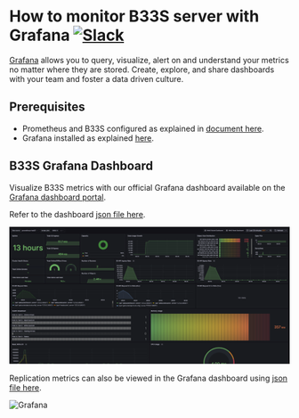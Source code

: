 # How to monitor B33S server with Grafana [![Slack](https://slack.min.io/slack?type=svg)](https://slack.min.io)

[Grafana](https://grafana.com/) allows you to query, visualize, alert on and understand your metrics no matter where they are stored. Create, explore, and share dashboards with your team and foster a data driven culture.

## Prerequisites

- Prometheus and B33S configured as explained in [document here](https://github.com/infobsmi/b33s/blob/master/docs/metrics/prometheus/README.md).
- Grafana installed as explained [here](https://grafana.com/grafana/download).

## B33S Grafana Dashboard

Visualize B33S metrics with our official Grafana dashboard available on the [Grafana dashboard portal](https://grafana.com/grafana/dashboards/13502).

Refer to the dashboard [json file here](https://raw.githubusercontent.com/minio/minio/master/docs/metrics/prometheus/grafana/minio-dashboard.json).

![Grafana](https://raw.githubusercontent.com/minio/minio/master/docs/metrics/prometheus/grafana/grafana-minio.png)

Replication metrics can also be viewed in the Grafana dashboard using [json file here](https://raw.githubusercontent.com/minio/minio/master/docs/metrics/prometheus/grafana/minio-replication.json).

![Grafana](https://raw.githubusercontent.com/minio/minio/master/docs/metrics/prometheus/grafana/grafana-replication.png)
